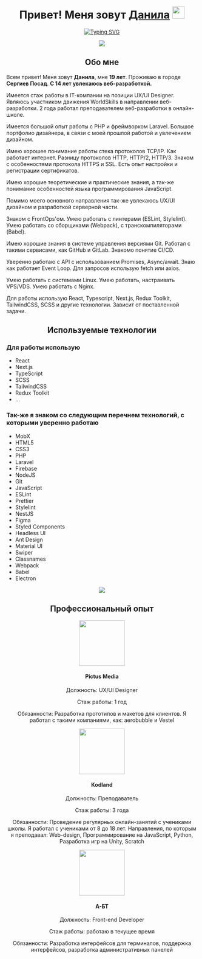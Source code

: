 <h1 align="center">Привет! Меня зовут <a href="https://vk.com/shotmeow" target="_blank">Данила</a> 
<img src="https://github.com/blackcater/blackcater/raw/main/images/Hi.gif" height="32"/></h1>
<p align="center"><a href="https://git.io/typing-svg"><img src="https://readme-typing-svg.herokuapp.com?font=Fira+Code&pause=1000&color=2C7FF7&center=true&vCenter=true&width=435&lines=UX%2FUI+Designer;Front-end+Developer;Back-end+Developer;Web+Technologies+Techer;Independent+specialist" alt="Typing SVG" /></a></p>
<div align="center">
  <img src="https://github-readme-stats.vercel.app/api?username=shotmeow">
</div>

<h2 align="center">Обо мне</h2>
<p>
  Всем привет! Меня зовут <strong>Данила</strong>, мне <strong>19 лет</strong>. Проживаю в городе <strong>Сергиев Посад</strong>. <strong>С 14 лет увлекаюсь веб-разработкой.</strong>
</p>
<p>
  Имеется стаж работы в IT-компании на позиции UX/UI Designer. Являюсь участником движения WorldSkills в направлении веб-разработки. 2 года работал преподавателем веб-разработки в онлайн-школе.
</p>
<p>
  Имеется большой опыт работы с PHP и фреймворком Laravel. Большое портфолио дизайнера, в связи с моей прошлой работой и увлечением дизайном.
</p>
<p>
  Имею хорошее понимание работы стека протоколов TCP/IP. Как работает интернет. Разницу протоколов HTTP, HTTP/2, HTTP/3. Знаком с особенностями протокола HTTPS и SSL. Есть опыт настройки и регистрации сертификатов.
</p>
<p>
  Имею хорошие теоретические и практические знания, а так-же понимание особенностей языка программирования JavaScript.
</p>

<p>Помимо моего основного направления так-же увлекаюсь UX/UI дизайном и разработкой серверной части.</p>

<p>
  Знаком с FrontOps'ом. Умею работать с линтерами (ESLint, Stylelint). Умею работать со сборщиками (Webpack), с транскомпиляторами (Babel).  
</p>

<p>
  Имею хорошие знания в системе управления версиями Git. Работал с такими сервисами, как GitHub и GitLab. Знакомо понятие CI/CD.
</p>

<p>
  Уверенно работаю с API с использованием Promises, Async/await. Знаю как работает Event Loop. Для запросов использую fetch или axios.
</p>

<p>
  Умею работать с системами Linux. Умею работать, настраивать VPS/VDS. Умею работать с Nginx.
</p>

<p>
  Для работы использую React, Typescript, Next.js, Redux Toolkit, TailwindCSS, SCSS и другие технологии. Зависит от поставленной задачи.
</p>

<h2 align="center">Используемые технологии</h2>
<h3>Для работы использую</h3>
<ul>
  <li>React</li>
  <li>Next.js</li>
  <li>TypeScript</li>
  <li>SCSS</li>
  <li>TailwindCSS</li>
  <li>Redux Toolkit</li>
  <li>...</li>
</ul>
<h3>Так-же я знаком со следующим перечнем технологий, с которыми уверенно работаю</h3>
<ul>
  <li>MobX</li>
  <li>HTML5</li>
  <li>CSS3</li>
  <li>PHP</li>
  <li>Laravel</li>
  <li>Firebase</li>
  <li>NodeJS</li>
  <li>Git</li>
  <li>JavaScript</li>
  <li>ESLint</li>
  <li>Prettier</li>
  <li>Stylelint</li>
  <li>NestJS</li>
  <li>Figma</li>
  <li>Styled Components</li>
  <li>Headless UI</li>
  <li>Ant Design</li>
  <li>Material UI</li>
  <li>Swiper</li>
  <li>Classnames</li>
  <li>Webpack</li>
  <li>Babel</li>
  <li>Electron</li>
</ul>
<div align="center"><img src="https://github-readme-stats.vercel.app/api/top-langs/?username=shotmeow&layout=compact"></div>

<h2 align="center">Профессиональный опыт</h2>

  <div>
    <div align="center">
      <img width="120px" height="120px" src="https://sun9-80.userapi.com/impf/c858424/v858424347/aa826/2WX_OspnJAE.jpg?size=2000x2000&quality=96&sign=8c523a8d81c177a9e04b347468d8fdd0&type=album" >
      <h4>Pictus Media</h4>
      <p>Должность: UX/UI Designer</p>
      <p>Стаж работы: 1 год</p>
      <p>Обязанности: Разработка прототипов и макетов для клиентов. Я работал с такими компаниями, как: aerobubble и Vestel</p>
    </div>
    <div align="center">
      <img width="120px" height="120px" src="https://i.otzovik.com/objects/b/1540000/1532038.png" >
      <h4>Kodland</h4>
      <p>Должность: Преподаватель</p>
      <p>Стаж работы: 3 года</p>
      <p>Обязанности: Проведение регулярных онлайн-занятий с учениками школы. Я работал с учениками от 8 до 18 лет. 
        Направления, по которым я преподавал: Web-design, Программирование на JavaScript, Python, Разработка игр на Unity, Scratch</p>
    </div>
    <div align="center">
      <img width="120px" height="120px" src="https://hh.ru/employer-logo/3248241.png" >
      <h4>А-БТ</h4>
      <p>Должность: Front-end Developer</p>
      <p>Стаж работы: работаю в текущее время</p>
      <p>Обязанности: Разработка интерфейсов для терминалов, поддержка интерфейсов, разработка административных панелей</p>
    </div>
  </div>
